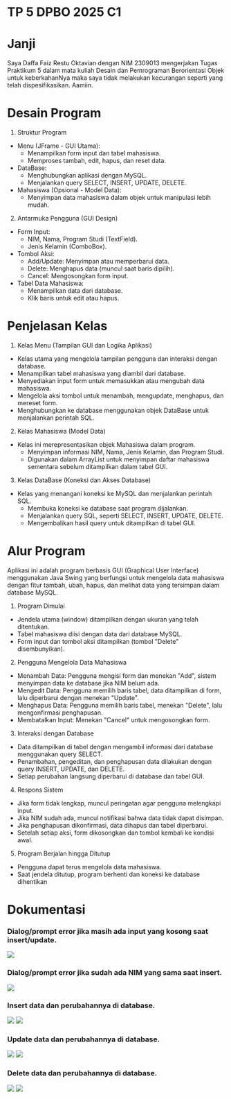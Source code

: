 # TP 5 DPBO 2025 C1
# Janji
Saya Daffa Faiz Restu Oktavian dengan NIM 2309013 mengerjakan Tugas Praktikum 5 dalam mata kuliah Desain dan Pemrograman Berorientasi Objek untuk keberkahanNya maka saya tidak melakukan kecurangan seperti yang telah dispesifikasikan. Aamiin.
# Desain Program
1. Struktur Program
- Menu (JFrame - GUI Utama):
    - Menampilkan form input dan tabel mahasiswa.
    - Memproses tambah, edit, hapus, dan reset data.
- DataBase:
    - Menghubungkan aplikasi dengan MySQL.
    - Menjalankan query SELECT, INSERT, UPDATE, DELETE.
- Mahasiswa (Opsional - Model Data):
    - Menyimpan data mahasiswa dalam objek untuk manipulasi lebih mudah.
2. Antarmuka Pengguna (GUI Design)
- Form Input:
    - NIM, Nama, Program Studi (TextField).
    - Jenis Kelamin (ComboBox).
- Tombol Aksi:
    - Add/Update: Menyimpan atau memperbarui data.
    - Delete: Menghapus data (muncul saat baris dipilih).
    - Cancel: Mengosongkan form input.
- Tabel Data Mahasiswa:
    - Menampilkan data dari database.
    - Klik baris untuk edit atau hapus.
# Penjelasan Kelas
1. Kelas Menu (Tampilan GUI dan Logika Aplikasi)
- Kelas utama yang mengelola tampilan pengguna dan interaksi dengan database.
- Menampilkan tabel mahasiswa yang diambil dari database.
- Menyediakan input form untuk memasukkan atau mengubah data mahasiswa.
- Mengelola aksi tombol untuk menambah, mengupdate, menghapus, dan mereset form.
- Menghubungkan ke database menggunakan objek DataBase untuk menjalankan perintah SQL.
2. Kelas Mahasiswa (Model Data)
- Kelas ini merepresentasikan objek Mahasiswa dalam program.
    - Menyimpan informasi NIM, Nama, Jenis Kelamin, dan Program Studi.
    - Digunakan dalam ArrayList untuk menyimpan daftar mahasiswa sementara sebelum ditampilkan dalam tabel GUI.
3. Kelas DataBase (Koneksi dan Akses Database)
- Kelas yang menangani koneksi ke MySQL dan menjalankan perintah SQL.
    - Membuka koneksi ke database saat program dijalankan.
    - Menjalankan query SQL, seperti SELECT, INSERT, UPDATE, DELETE.
    - Mengembalikan hasil query untuk ditampilkan di tabel GUI.
# Alur Program
Aplikasi ini adalah program berbasis GUI (Graphical User Interface) menggunakan Java Swing yang berfungsi untuk mengelola data mahasiswa dengan fitur tambah, ubah, hapus, dan melihat data yang tersimpan dalam database MySQL.
1. Program Dimulai
- Jendela utama (window) ditampilkan dengan ukuran yang telah ditentukan.
- Tabel mahasiswa diisi dengan data dari database MySQL.
- Form input dan tombol aksi ditampilkan (tombol "Delete" disembunyikan).
2. Pengguna Mengelola Data Mahasiswa
- Menambah Data: Pengguna mengisi form dan menekan "Add", sistem menyimpan data ke database jika NIM belum ada.
- Mengedit Data: Pengguna memilih baris tabel, data ditampilkan di form, lalu diperbarui dengan menekan "Update".
- Menghapus Data: Pengguna memilih baris tabel, menekan "Delete", lalu mengonfirmasi penghapusan.
- Membatalkan Input: Menekan "Cancel" untuk mengosongkan form.
3. Interaksi dengan Database
- Data ditampilkan di tabel dengan mengambil informasi dari database menggunakan query SELECT.
- Penambahan, pengeditan, dan penghapusan data dilakukan dengan query INSERT, UPDATE, dan DELETE.
- Setiap perubahan langsung diperbarui di database dan tabel GUI.
4. Respons Sistem
- Jika form tidak lengkap, muncul peringatan agar pengguna melengkapi input.
- Jika NIM sudah ada, muncul notifikasi bahwa data tidak dapat disimpan.
- Jika penghapusan dikonfirmasi, data dihapus dan tabel diperbarui.
- Setelah setiap aksi, form dikosongkan dan tombol kembali ke kondisi awal.
5. Program Berjalan hingga Ditutup
- Pengguna dapat terus mengelola data mahasiswa.
- Saat jendela ditutup, program berhenti dan koneksi ke database dihentikan
# Dokumentasi
### Dialog/prompt error jika masih ada input yang kosong saat insert/update.
<img src = "Dokumentasi/Screenshot 2025-03-25 153143.png">

### Dialog/prompt error jika sudah ada NIM yang sama saat insert.
<img src = "Dokumentasi/Screenshot 2025-03-25 153217.png">

### Insert data dan perubahannya di database.
<img src = "Dokumentasi/Screenshot 2025-03-25 153359.png">
<img src = "Dokumentasi/Screenshot 2025-03-25 153504.png">

### Update data dan perubahannya di database.
<img src = "Dokumentasi/Screenshot 2025-03-25 153611.png">
<img src = "Dokumentasi/Screenshot 2025-03-25 153715.png">

### Delete data dan perubahannya di database.
<img src = "Dokumentasi/Screenshot 2025-03-25 153652.png">
<img src = "Dokumentasi/Screenshot 2025-03-25 153715.png">
